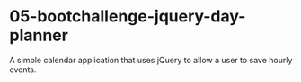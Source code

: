 # 05-bootchallenge-jquery-day-planner
A simple calendar application that uses jQuery to allow a user to save hourly events.
